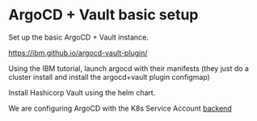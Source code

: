 # ArgoCD + Vault basic setup

Set up the basic ArgoCD + Vault instance.

https://ibm.github.io/argocd-vault-plugin/

Using the IBM tutorial, launch argocd with their manifests (they just do a cluster install and install the argocd+vault plugin configmap)

Install Hashicorp Vault using the helm chart.

We are configuring ArgoCD with the K8s Service Account [backend](https://ibm.github.io/argocd-vault-plugin/backends/)
